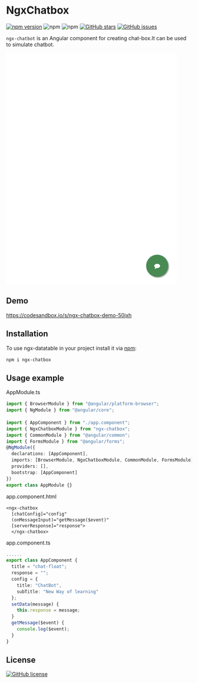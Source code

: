 # NgxChatbox

[![npm version](https://badge.fury.io/js/ngx-chatbox.svg)](https://badge.fury.io/js/ngx-chatbox)
![npm](https://img.shields.io/npm/v/ngx-chatbox)
![npm](https://img.shields.io/npm/dt/ngx-chatbox)
[![GitHub stars](https://img.shields.io/github/stars/SomeshKb/ngx-chatbot)](https://github.com/SomeshKb/ngx-chatbot/stargazers)
[![GitHub issues](https://img.shields.io/github/issues/SomeshKb/ngx-chatbot)](https://github.com/SomeshKb/ngx-chatbot/issues)

`ngx-chatbot` is an Angular component for creating chat-box.It can be used to simulate chatbot.

![](demo.gif)


## Demo

https://codesandbox.io/s/ngx-chatbox-demo-50jxh

## Installation

To use ngx-datatable in your project install it via [npm](https://www.npmjs.com/package/@swimlane/ngx-datatable):

```bash
npm i ngx-chatbox
```

## Usage example

AppModule.ts
```typescript
import { BrowserModule } from "@angular/platform-browser";
import { NgModule } from "@angular/core";

import { AppComponent } from "./app.component";
import { NgxChatboxModule } from "ngx-chatbox";
import { CommonModule } from "@angular/common";
import { FormsModule } from "@angular/forms";
@NgModule({
  declarations: [AppComponent],
  imports: [BrowserModule, NgxChatboxModule, CommonModule, FormsModule],
  providers: [],
  bootstrap: [AppComponent]
})
export class AppModule {}
```
app.component.html
```
<ngx-chatbox
  [chatConfig]="config"
  (onMessageInput)="getMessage($event)"
  [serverResponse]="response">
  </ngx-chatbox>
```
app.component.ts
```typescript
......
export class AppComponent {
  title = "chat-float";
  response = "";
  config = {
    title: "ChatBot",
    subTitle: "New Way of learning"
  };
  setData(message) {
    this.response = message;
  }
  getMessage($event) {
    console.log($event);
  }
}
```

## License

[![GitHub license](https://img.shields.io/github/license/SomeshKb/ngx-chatbot)](https://github.com/SomeshKb/ngx-chatbot/blob/master/LICENSE)





